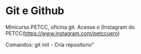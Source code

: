 # Git e Github

Minicurso PETCC, oficina git.
Acesse o [Instagram do PETCC(https://www.instagram.com/petccuern)

Comandos:
git init - Cria repositorio"
